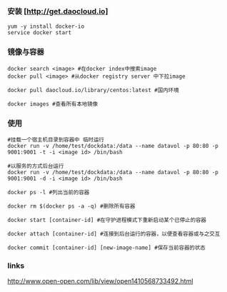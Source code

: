 ### 安装 [http://get.daocloud.io]
```shell
yum -y install docker-io
service docker start

```

### 镜像与容器

```shell
docker search <image> #在docker index中搜索image
docker pull <image> #从docker registry server 中下拉image

docker pull daocloud.io/library/centos:latest #国内环境

docker images #查看所有本地镜像
```

### 使用

```shell
#挂载一个宿主机目录到容器中 临时运行
docker run -v /home/test/dockdata:/data --name datavol -p 80:80 -p 9001:9001 -t -i <image id> /bin/bash 

#以服务的方式后台运行
docker run -v /home/test/dockdata:/data --name datavol -p 80:80 -p 9001:9001 -d -i <image id> /bin/bash 

docker ps -l #列出当前的容器

docker rm $(docker ps -a -q) #删除所有容器

docker start [container-id] #在守护进程模式下重新启动某个已停止的容器

docker attach [container-id] #连接到后台运行的容器，以便查看容器或与之交互

docker commit [container-id] [new-image-name] #保存当前容器的状态

```

### links

http://www.open-open.com/lib/view/open1410568733492.html
